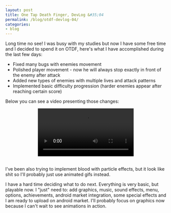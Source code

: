 ```yaml
---
layout: post
title: One Tap Death Finger, DevLog &#35;04
permalink: /blog/otdf-devlog-04/
categories:
- blog
---
```


Long time no see! I was busy with my studies but now I have some free time and I decided to spend it on OTDF, here's what I have accomplished during the last few days:

<ul>
	<li>Fixed many bugs with enemies movement</li>
	<li>Polished player movement - now he will always stop exactly in front of the enemy after attack</li>
	<li>Added new types of enemies with multiple lives and attack patterns</li>
	<li>Implemented basic difficulty progression (harder enemies appear after reaching certain score)</li>
</ul>

Below you can see a video presenting those changes:

<div style="text-align: center;">
	<video controls>
		<source src="/assets/movies/otdf/otdf-color-enemies.mp4" type="video/mp4">
		Your browser does not support the HTML5 video tag. Ditch your IE and join the Firefox or Chrome master race!
	</video>
</div>

<br/>

I've been also trying to implement blood with particle effects, but it look like shit so I'll probably just use animated gifs instead.

I have a hard time deciding what to do next. Everything is very basic, but playable now. I "just" need to: add graphics, music, sound effects, menu, options, achievements, android market integration, some special effects and I am ready to upload on android market. I'll probably focus on graphics now because I can't wait to see animations in action.